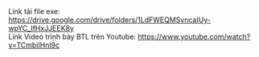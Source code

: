Link tải file exe: https://drive.google.com/drive/folders/1LdFWEQMSvncaIUy-wpYC_IfHxJJEEK8y <br>
Link Video trình bày BTL trên Youtube: https://www.youtube.com/watch?v=TCmbiIHnl9c <br>
